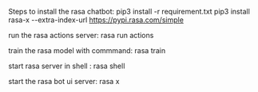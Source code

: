 Steps to install the rasa chatbot:
pip3 install -r requirement.txt
pip3 install rasa-x --extra-index-url https://pypi.rasa.com/simple

run the rasa actions server: rasa run actions

train the rasa model with commmand: rasa train

start rasa server in shell : rasa shell

start the rasa bot ui server: rasa x
